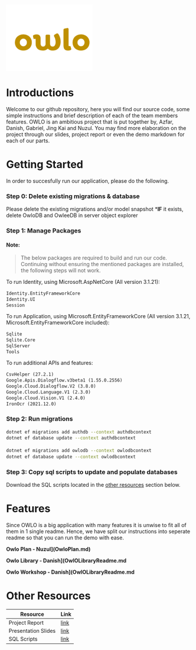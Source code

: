 
![This is an image](/ImagesForMarkdown/owlopic.png) 

# Introductions
Welcome to our github repository, here you will find our source code, some simple instructions and brief description of each of the team members features.
OWLO is an ambitious project that is put together by, Azfar, Danish, Gabriel, Jing Kai and Nuzul. You may find more elaboration on the project through our slides, project report or even the demo markdown for each of our parts.

# Getting Started
In order to succesfully run our application, please do the following. 

### Step 0: Delete existing migrations & database
Please delete the existing migrations and/or model snapshot
***IF** it exists, delete OwloDB and OwleeDB in server object explorer
### Step 1: Manage Packages

#### Note:
>The below packages are required to build and run our code. 
Continuing without ensuring the mentioned packages are installed, the following steps will not work.

To run Identity, using Microsoft.AspNetCore (All version 3.1.21):
```
Identity.EntityFrameworkCore 
Identity.UI
Session
```

To run Application, using Microsoft.EntityFrameworkCore (All version 3.1.21, Microsoft.EntityFrameworkCore included):
```
Sqlite
Sqlite.Core
SqlServer
Tools
```

To run additional APIs and features:
```
CsvHelper (27.2.1)
Google.Apis.Dialogflow.v3beta1 (1.55.0.2556)
Google.Cloud.Dialogflow.V2 (3.8.0)
Google.Cloud.Language.V1 (2.3.0)
Google.Cloud.Vision.V1 (2.4.0)
IronOcr (2021.12.0)
```


### Step 2: Run migrations  
```sh
dotnet ef migrations add authdb --context authdbcontext
dotnet ef database update --context authdbcontext

dotnet ef migrations add owlodb --context owlodbcontext
dotnet ef database update --context owlodbcontext
```
### Step 3: Copy sql scripts to update and populate databases
Download the SQL scripts located in the [other resources](#other-resources) section below.

# Features
Since OWLO is a big application with many features it is unwise to fit all of them in 1 single readme. Hence, we have split our instructions into seperate readme so that you can run the demo with ease.

**Owlo Plan - Nuzul](OwloPlan.md)**

**Owlo Library - Danish](OwlOLibraryReadme.md**

**Owlo Workshop - Danish](OwlOLibraryReadme.md**


# Other Resources

| Resource | Link |
| --- | ----------- |
| Project Report | [link](https://docs.google.com/document/d/10XgJhgCkWqU_6sObHvtWeG16Jk_LCDH-JvEjIPYs0r8/edit?usp=sharing) |
| Presentation Slides | [link](https://docs.google.com/presentation/d/110JlaGVKrxqfZmyVvUeThdp4HaXcDSFu_lNzs2SYXNg/edit?usp=sharing) |
| SQL Scripts| [link](/ImagesForMarkdown/Run_This_After_Migrations.sql) |

